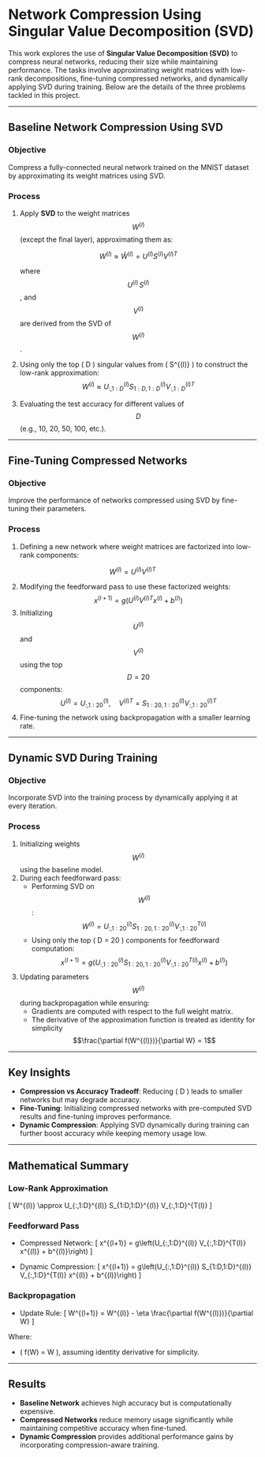 # Network Compression Using Singular Value Decomposition (SVD)

This work explores the use of **Singular Value Decomposition (SVD)** to compress neural networks, reducing their size while maintaining performance. The tasks involve approximating weight matrices with low-rank decompositions, fine-tuning compressed networks, and dynamically applying SVD during training. Below are the details of the three problems tackled in this project.

---

## Baseline Network Compression Using SVD

### **Objective**
Compress a fully-connected neural network trained on the MNIST dataset by approximating its weight matrices using SVD.

### **Process**
1. Apply **SVD** to the weight matrices $$W^{(l)}$$ (except the final layer), approximating them as:
   
   $$W^{(l)} \approx \hat{W}^{(l)} = U^{(l)} S^{(l)} V^{(l)T}$$

   where $$U^{(l)} \,  S^{(l)}$$, and $$V^{(l)}$$ are derived from the SVD of $$W^{(l)}$$.
   
3. Using only the top \( D \) singular values from \( S^{(l)} \) to construct the low-rank approximation:
   $$W^{(l)} \approx U^{(l)}_{:,1:D} S^{(l)}_{1:D,1:D} V^{(l)T}_{:,1:D}$$
   
4. Evaluating the test accuracy for different values of $$D$$ (e.g., 10, 20, 50, 100, etc.).

---

## Fine-Tuning Compressed Networks

### **Objective**
Improve the performance of networks compressed using SVD by fine-tuning their parameters.

### **Process**
1. Defining a new network where weight matrices are factorized into low-rank components:

$$W^{(l)} = U^{(l)} V^{(l)T}$$
   
2. Modifying the feedforward pass to use these factorized weights:
   $$
   x^{(l+1)} = g\left(U^{(l)} V^{(l)T} x^{(l)} + b^{(l)}\right)
   $$
3. Initializing $$U^{(l)}$$ and $$ V^{(l)} $$ using the top $$ D = 20 $$ components:
  $$
   U^{(l)} = U_{:,1:20}^{(l)}, \quad V^{(l)T} = S_{1:20,1:20}^{(l)} V_{:,1:20}^{(l)T}
  $$
4. Fine-tuning the network using backpropagation with a smaller learning rate.
   
---

## Dynamic SVD During Training

### **Objective**
Incorporate SVD into the training process by dynamically applying it at every iteration.

### **Process**
1. Initializing weights $$W^{(l)}$$ using the baseline model.
2. During each feedforward pass:
   - Performing SVD on $$W^{(l)}$$:
     $$W^{(l)} = U_{:,1:20}^{(l)} S_{1:20,1:20}^{(l)} V_{:,1:20}^{T(l)}$$
   - Using only the top \( D = 20 \) components for feedforward computation:
$$
     x^{(l+1)} = g\left(U_{:,1:20}^{(l)} S_{1:20,1:20}^{(l)} V_{:,1:20}^{T(l)} x^{(l)} + b^{(l)}\right)
$$
3. Updating parameters $$W^{(l)}$$ during backpropagation while ensuring:
   - Gradients are computed with respect to the full weight matrix.
   - The derivative of the approximation function is treated as identity for simplicity $$\frac{\partial f(W^{(l)})}{\partial W} = 1$$ 

---

## Key Insights

- **Compression vs Accuracy Tradeoff**: Reducing \( D \) leads to smaller networks but may degrade accuracy.
- **Fine-Tuning**: Initializing compressed networks with pre-computed SVD results and fine-tuning improves performance.
- **Dynamic Compression**: Applying SVD dynamically during training can further boost accuracy while keeping memory usage low.

---

## Mathematical Summary

### Low-Rank Approximation
\[
W^{(l)} \approx U_{:,1:D}^{(l)} S_{1:D,1:D}^{(l)} V_{:,1:D}^{T(l)}
\]

### Feedforward Pass
- Compressed Network:
\[
x^{(l+1)} = g\left(U_{:,1:D}^{(l)} V_{:,1:D}^{T(l)} x^{(l)} + b^{(l)}\right)
\]

- Dynamic Compression:
\[
x^{(l+1)} = g\left(U_{:,1:D}^{(l)} S_{1:D,1:D}^{(l)} V_{:,1:D}^{T(l)} x^{(l)} + b^{(l)}\right)
\]

### Backpropagation
- Update Rule:
\[
W^{(l+1)} = W^{(l)} - \eta \frac{\partial f(W^{(l)})}{\partial W}
\]

Where:
- \( f(W) = W \), assuming identity derivative for simplicity.

---

## Results
- **Baseline Network** achieves high accuracy but is computationally expensive.
- **Compressed Networks** reduce memory usage significantly while maintaining competitive accuracy when fine-tuned.
- **Dynamic Compression** provides additional performance gains by incorporating compression-aware training.
